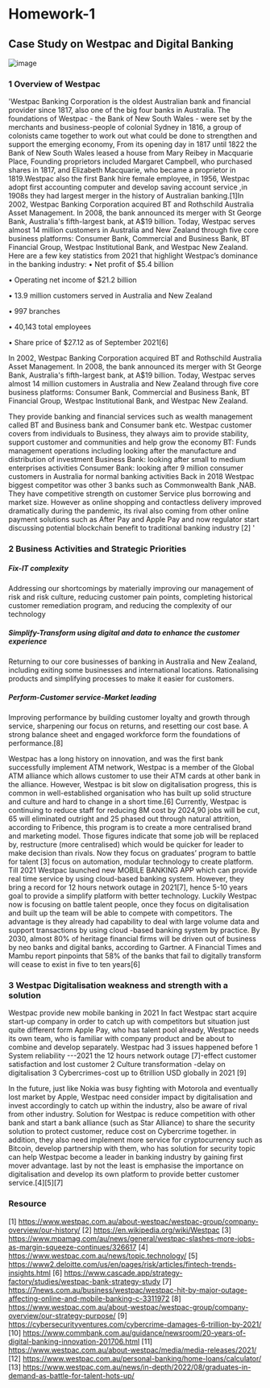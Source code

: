 # Homework-1

## Case Study on Westpac and Digital Banking

![image](https://encrypted-tbn0.gstatic.com/images?q=tbn:ANd9GcRyk4Nz-eabxVLVrrvEh0yt4wHqHK7ciQBIH7yY4dwLrg&s)

### 1 Overview of Westpac 

'Westpac Banking Corporation is the oldest Australian bank and financial provider since 1817, also one of the big four banks in Australia. The foundations of Westpac - the Bank of New South Wales - were set by the merchants and business-people of colonial Sydney in 1816, a group of colonists came together to work out what could be done to strengthen and support the emerging economy, From its opening day in 1817 until 1822 the Bank of New South Wales leased a house from Mary Reibey in Macquarie Place, Founding proprietors included Margaret Campbell, who purchased shares in 1817, and Elizabeth Macquarie, who became a proprietor in 1819.Westpac also the first Bank hire female employee, in 1956, Westpac adopt first accounting computer and develop saving account service ,in 1908s they had largest merger in the history of Australian banking.[1]In 2002, Westpac Banking Corporation acquired BT and Rothschild Australia Asset Management. In 2008, the bank announced its merger with St George Bank, Australia's fifth-largest bank, at A$19 billion.
Today, Westpac serves almost 14 million customers in Australia and New Zealand through five core business platforms: Consumer Bank, Commercial and Business Bank, BT Financial Group, Westpac Institutional Bank, and Westpac New Zealand.
Here are a few key statistics from 2021 that highlight Westpac’s dominance in the banking industry:
•	Net profit of $5.4 billion

•	Operating net income of $21.2 billion

•	13.9 million customers served in Australia and New Zealand

•	997 branches

•	40,143 total employees

•	Share price of $27.12 as of September 2021[6]

In 2002, Westpac Banking Corporation acquired BT and Rothschild Australia Asset Management. In 2008, the bank announced its merger with St George Bank, Australia's fifth-largest bank, at A$19 billion.
Today, Westpac serves almost 14 million customers in Australia and New Zealand through five core business platforms: Consumer Bank, Commercial and Business Bank, BT Financial Group, Westpac Institutional Bank, and Westpac New Zealand.



They provide banking and financial services such as wealth management called BT and Business bank and Consumer bank etc.
Westpac customer covers from individuals to Business, they always aim to provide stability, support customer and communities and help grow the economy
BT: Funds management operations including looking after the manufacture and distribution of investment
Business Bank: looking after small to medium enterprises activities
Consumer Bank: looking after 9 million consumer customers in Australia for normal banking activities
Back in 2018 Westpac biggest competitor was other 3 banks such as Commonwealth Bank ,NAB. They have competitive strength on customer Service plus borrowing and market size. However as online shopping and contactless delivery improved dramatically during the pandemic, its rival also coming from other online payment solutions such as After Pay and Apple Pay and now regulator start discussing potential blockchain benefit to traditional banking industry [2]
'

### 2 Business Activities and Strategic Priorities

##### Fix-IT complexity

Addressing our shortcomings by materially improving our management of risk and risk culture, reducing customer pain points, completing historical customer remediation program, and reducing the complexity of our technology

##### Simplify-Transform using digital and data to enhance the customer experience

Returning to our core businesses of banking in Australia and New Zealand, including exiting some businesses and international locations. Rationalising products and simplifying processes to make it easier for customers.

##### Perform-Customer service-Market leading

Improving performance by building customer loyalty and growth through service, sharpening our focus on returns, and resetting our cost base. A strong balance sheet and engaged workforce form the foundations of performance.[8]

Westpac has a long history on innovation, and was the first bank successfully implement ATM network, Westpac is a member of the Global ATM alliance which allows customer to use their ATM cards at other bank in the alliance. However, Westpac is bit slow on digitalisation progress, this is common in well-established organisation who has built up solid structure and culture and hard to change in a short time.[6]
Currently, Westpac is continuing to reduce staff for reducing 8M cost by 2024,90 jobs will be cut, 65 will eliminated outright and 25 phased out through natural attrition, according to Fribence, this program is to create a more centralised brand and marketing model. 
Those figures indicate that some job will be replaced by, restructure (more centralised) which would be quicker for leader to make decision than rivals. Now they focus on graduates’ program to battle for talent [3] focus on automation, modular technology to create platform. Till 2021 Westpac launched new MOBILE BANKING APP which can provide real time service by using cloud-based banking system.
However, they bring a record for 12 hours network outage in 2021[7], hence 5-10 years goal to provide a simplify platform with better technology.
Luckily Westpac now is focusing on battle talent people, once they focus on digitalisation and built up the team will be able to compete with competitors.
The advantage is they already had capability to deal with large volume data and support transactions by using cloud -based banking system by practice.
By 2030, almost 80% of heritage financial firms will be driven out of business by neo banks and digital banks, according to Gartner. A Financial Times and Mambu report pinpoints that 58% of the banks that fail to digitally transform will cease to exist in five to ten years[6]

### 3 Westpac Digitalisation weakness and strength with a solution 

Westpac provide new mobile banking in 2021 
In fact Westpac start acquire start-up company in order to catch up with competitors but situation just quite different form Apple Pay, who has talent pool already, Westpac needs its own team, who is familiar with company product and be about to combine and develop separately.
Westpac had 3 issues happened before
1 System reliability ---2021 the 12 hours network outage [7]-effect customer satisfaction and lost customer
2 Culture transformation -delay on digitalisation 
3 Cybercrimes-cost up to 6trillion USD globally in 2021 [9]

In the future, just like Nokia was busy fighting with Motorola and eventually lost market by Apple, Westpac need consider impact by digitalisation and invest accordingly to catch up within the industry, also be aware of rival from other industry.
Solution for Westpac is reduce competition with other bank and start a bank alliance (such as Star Alliance) to share the security solution to protect customer, reduce cost on Cybercrime together. in addition, they also need implement more service for cryptocurrency such as Bitcoin, develop partnership with them, who has solution for security topic can help Westpac become a leader in banking industry by gaining first mover advantage. last by not the least is emphasise the importance on digitalisation and develop its own platform to provide better customer service.[4][5][7]

### Resource

[1]
https://www.westpac.com.au/about-westpac/westpac-group/company-overview/our-history/
[2]
https://en.wikipedia.org/wiki/Westpac
[3]
https://www.mpamag.com/au/news/general/westpac-slashes-more-jobs-as-margin-squeeze-continues/326617
[4]
https://www.westpac.com.au/news/topic.technology/
[5]
https://www2.deloitte.com/us/en/pages/risk/articles/fintech-trends-insights.html
[6]
https://www.cascade.app/strategy-factory/studies/westpac-bank-strategy-study
[7]
https://7news.com.au/business/westpac/westpac-hit-by-major-outage-affecting-online-and-mobile-banking-c-3311972
[8]
https://www.westpac.com.au/about-westpac/westpac-group/company-overview/our-strategy-purpose/
[9]
https://cybersecurityventures.com/cybercrime-damages-6-trillion-by-2021/
[10]
https://www.commbank.com.au/guidance/newsroom/20-years-of-digital-banking-innovation-201706.html
[11]
https://www.westpac.com.au/about-westpac/media/media-releases/2021/
[12]
https://www.westpac.com.au/personal-banking/home-loans/calculator/
[13]
https://www.westpac.com.au/news/in-depth/2022/08/graduates-in-demand-as-battle-for-talent-hots-up/

